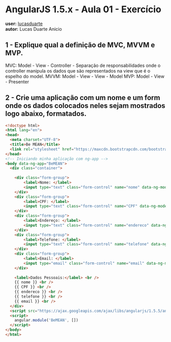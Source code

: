 # AngularJS 1.5.x - Aula 01 - Exercício  
**user:** [lucasduarte](https://github.com/lucasduarte)  
**autor:** Lucas Duarte Anicio


## 1 - Explique qual a definição de MVC, MVVM e MVP. 
MVC: Model - View - Controller - Separação de responsabilidades onde o controller manipula os dados que são representados na view que é o espelho do model.
MVVM: Model - View - View - Model
MVP: Model - View - Presenter

## 2 - Crie uma aplicação com um nome e um form onde os dados colocados neles sejam mostrados logo abaixo, **formatados**.
```html
<!doctype html>
<html lang="en">
<head>
  <meta charset="UTF-8">
  <title>Be MEAN</title>
  <link rel="stylesheet" href="https://maxcdn.bootstrapcdn.com/bootstrap/3.3.6/css/bootstrap.min.css" integrity="sha384-1q8mTJOASx8j1Au+a5WDVnPi2lkFfwwEAa8hDDdjZlpLegxhjVME1fgjWPGmkzs7" crossorigin="anonymous">
</head>
<!-- Iniciando minha aplicação com ng-app -->
<body data-ng-app="BeMEAN">
  <div class="container">
         
    <div class="form-group">
        <label>Nome: </label>
        <input type="text" class="form-control" name="nome" data-ng-model="nome">
    </div>
    <div class="form-group">
        <label>CPF: </label>
        <input type="text" class="form-control" name="CPF" data-ng-model="CPF">
    </div>
    <div class="form-group">
        <label>Endereço: </label>
        <input type="text" class="form-control" name="endereco" data-ng-model="endereco">
    </div>
    <div class="form-group">
        <label>Telefone: </label>
        <input type="text" class="form-control" name="telefone" data-ng-model="telefone">
    </div>
    <div class="form-group">
        <label>Email: </label>
        <input type="email" class="form-control" name="email" data-ng-model="email">
    </div>
  
    <label>Dados Pessoais:</label> <br />
    {{ nome }} <br />
    {{ CPF }} <br />
    {{ endereco }} <br />
    {{ telefone }} <br />
    {{ email }} <br />
  </div>
  <script src="https://ajax.googleapis.com/ajax/libs/angularjs/1.5.5/angular.min.js"></script>
  <script>
    angular.module('BeMEAN', [])
  </script>
</body>
</html>
```
